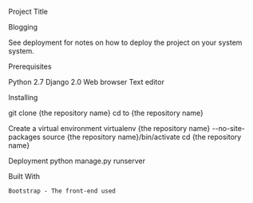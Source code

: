 Project Title

Blogging

See deployment for notes on how to deploy the project on your system system.

Prerequisites

Python 2.7
Django 2.0
Web browser
Text editor

Installing

git clone {the repository name}
cd to {the repository name}

Create a virtual environment
virtualenv {the repository name} --no-site-packages 
source {the repository name}/bin/activate
cd {the repository name}

Deployment
python manage.py runserver

Built With

	Bootstrap - The front-end used